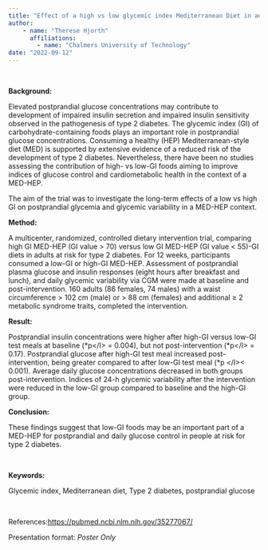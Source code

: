 ```yaml
---
title: "Effect of a high vs low glycemic index Mediterranean Diet in adults at risk of type 2 diabetes: The MEDGICarb trial"
author: 
    - name: "Therese Hjorth"
      affiliations: 
        - name: "Chalmers University of Technology"
date: "2022-09-12"
---
```


 

**Background:**

Elevated postprandial glucose concentrations may contribute to
development of impaired insulin secretion and impaired insulin
sensitivity observed in the pathogenesis of type 2 diabetes. The
glycemic index (GI) of carbohydrate-containing foods plays an important
role in postprandial glucose concentrations. Consuming a healthy (HEP)
Mediterranean-style diet (MED) is supported by extensive evidence of a
reduced risk of the development of type 2 diabetes. Nevertheless, there
have been no studies assessing the contribution of high- vs low-GI foods
aiming to improve indices of glucose control and cardiometabolic health
in the context of a MED-HEP.

The aim of the trial was to investigate the long-term effects of a low
vs high GI on postprandial glycemia and glycemic variability in a
MED-HEP context.

**Method:**

A multicenter, randomized, controlled dietary intervention trial,
comparing high GI MED-HEP (GI value &gt; 70) versus low GI MED-HEP (GI
value &lt; 55)-GI diets in adults at risk for type 2 diabetes. For 12
weeks, participants consumed a low-GI or high-GI MED-HEP. Assessment of
postprandial plasma glucose and insulin responses (eight hours after
breakfast and lunch), and daily glycemic variability via CGM were made
at baseline and post-intervention. 160 adults (86 females, 74 males)
with a waist circumference &gt; 102 cm (male) or &gt; 88 cm (females)
and additional ≥ 2 metabolic syndrome traits, completed the
intervention.

**Result:**

Postprandial insulin concentrations were higher after high-GI versus
low-GI test meals at baseline (*p&lt;/I&gt; = 0.004), but not
post-intervention (*p&lt;/I&gt; = 0.17). Postprandial glucose after
high-GI test meal increased post-intervention, being greater compared to
after low-GI test meal (\*p &lt;/I&gt;&lt; 0.001). Average daily glucose
concentrations decreased in both groups post-intervention. Indices of
24-h glycemic variability after the intervention were reduced in the
low-GI group compared to baseline and the high-GI group.

**Conclusion:**

These findings suggest that low-GI foods may be an important part of a
MED-HEP for postprandial and daily glucose control in people at risk for
type 2 diabetes.

 

**Keywords:**

Glycemic index, Mediterranean diet, Type 2 diabetes, postprandial
glucose 

 

References:<https://pubmed.ncbi.nlm.nih.gov/35277067/>

Presentation format: *Poster Only*
